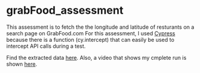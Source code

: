 # grabFood_assessment

This assessment is to fetch the the longitude and latitude of resturants on a search page on GrabFood.com 
For this assessment, I used [Cypress](https://cypress.io) because there is a function (cy.intercept) that can easily be used to intercept API calls during a test.

Find the extracted data [here](https://github.com/odetolataiwo/grabFood_assessment/blob/main/cypress/fixtures/testdata.json).
Also, a video that shows my cmplete run is shown [here](https://drive.google.com/file/d/1cxbDnGETDQUWXnox3DDEVTpCjqHGUZtd/view?usp=sharing).

